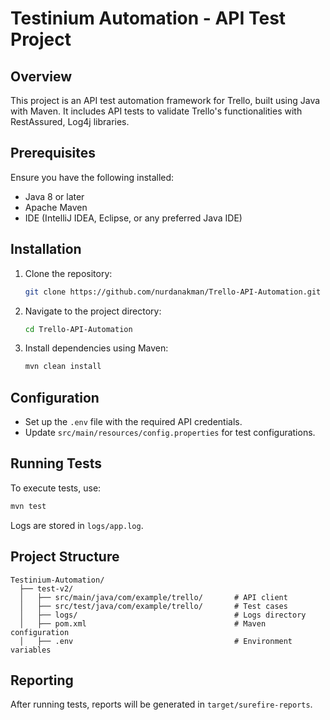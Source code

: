 # Testinium Automation - API Test Project

## Overview
This project is an API test automation framework for Trello, built using Java with Maven. It includes API tests to validate Trello's functionalities with RestAssured, Log4j libraries.

## Prerequisites
Ensure you have the following installed:
- Java 8 or later
- Apache Maven
- IDE (IntelliJ IDEA, Eclipse, or any preferred Java IDE)

## Installation
1. Clone the repository:
   ```sh
   git clone https://github.com/nurdanakman/Trello-API-Automation.git
   ```
2. Navigate to the project directory:
   ```sh
   cd Trello-API-Automation
   ```
3. Install dependencies using Maven:
   ```sh
   mvn clean install
   ```

## Configuration
- Set up the `.env` file with the required API credentials.
- Update `src/main/resources/config.properties` for test configurations.

## Running Tests
To execute tests, use:
```sh
mvn test
```
Logs are stored in `logs/app.log`.

## Project Structure
```
Testinium-Automation/
  ├── test-v2/
  │   ├── src/main/java/com/example/trello/       # API client
  │   ├── src/test/java/com/example/trello/       # Test cases
  │   ├── logs/                                   # Logs directory
  │   ├── pom.xml                                 # Maven configuration
  │   ├── .env                                    # Environment variables
```

## Reporting
After running tests, reports will be generated in `target/surefire-reports`.
